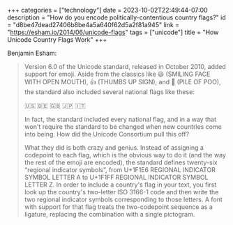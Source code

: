 +++
categories = ["technology"]
date = 2023-10-02T22:49:44-07:00
description = "How do you encode politically-contentious country flags?"
id = "d8be47dead27406b8be4a5a640f62d5a2f81a945"
link = "https://esham.io/2014/06/unicode-flags"
tags = ["unicode"]
title = "How Unicode Country Flags Work"
+++

Benjamin Esham:

>Version 6.0 of the Unicode standard, released in October 2010, added support for emoji. Aside from the classics like 😃 (SMILING FACE WITH OPEN MOUTH), 👍 (THUMBS UP SIGN), and 💩 (PILE OF POO), the standard also included several national flags like these:
>
>🇺🇸 🇩🇪 🇬🇧 🇯🇵 🇮🇹
>
>In fact, the standard included every national flag, and in a way that won't require the standard to be changed when new countries come into being. How did the Unicode Consortium pull this off?
>
>What they did is both crazy and genius. Instead of assigning a codepoint to each flag, which is the obvious way to do it (and the way the rest of the emoji are encoded), the standard defines twenty-six “regional indicator symbols”, from U+1F1E6 REGIONAL INDICATOR SYMBOL LETTER A to U+1F1FF REGIONAL INDICATOR SYMBOL LETTER Z. In order to include a country's flag in your text, you first look up the country's two-letter ISO 3166-1 code and then write the two regional indicator symbols corresponding to those letters. A font with support for that flag treats the two-codepoint sequence as a ligature, replacing the combination with a single pictogram.
